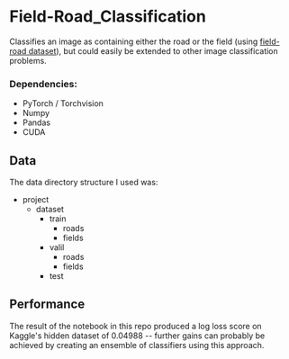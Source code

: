 # Field-Road_Classification

Classifies an image as containing either the road or the field (using  <a href="https://drive.google.com/file/d/1pOKhKzIs6-oXv3SlKrzs0ItHI34adJsT/view">field-road dataset</a>), but could easily be extended to other image classification problems.

### Dependencies:
- PyTorch / Torchvision
- Numpy
- Pandas
- CUDA

## Data

The data directory structure I used was:

* project
  * dataset
    * train
      * roads
      * fields
    * valil
      * roads
      * fields
    * test


## Performance
The result of the notebook in this repo produced a log loss score on Kaggle's hidden dataset of 0.04988 -- further gains can probably be achieved by creating an ensemble of classifiers using this approach. 
